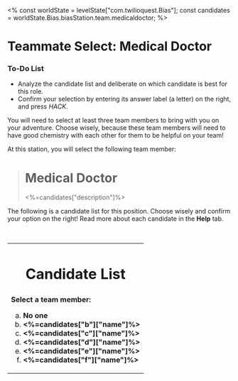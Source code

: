<%
const worldState = levelState["com.twilioquest.Bias"];
const candidates = worldState.Bias.biasStation.team.medicaldoctor;
%>

# Teammate Select: Medical Doctor

<div class="aside">
<h3>To-Do List</h3>
<ul>
  <li>Analyze the candidate list and deliberate on which candidate is best for this role.</li>
  <li>Confirm your selection by entering its answer label (a letter) on the right, and press <i>HACK</i>.</li>
</ul>
</div>

You will need to select at least three team members to bring with you on your adventure. Choose wisely, because these team members will need to have good chemistry with each other for them to be helpful on your team! 

At this station, you will select the following team member:

> <h1>Medical Doctor</h1>
> <%=candidates["description"]%>

The following is a candidate list for this position. Choose wisely and confirm your option on the right! Read more about each candidate in the **Help** tab.

<br>

<table style="border:none !important">

<tr><th style="border:none !important"><h1>Candidate List</h1></th></tr>
<tr><td>
<strong>Select a team member: </strong>
<ol type="a">
<li><b>No one</b></li>
<li><b><%=candidates["b"]["name"]%></b></li>
<li><b><%=candidates["c"]["name"]%></b></li>
<li><b><%=candidates["d"]["name"]%></b></li>
<li><b><%=candidates["e"]["name"]%></b></li>
<li><b><%=candidates["f"]["name"]%></b></li>
</ol>
</td></tr>

</table>